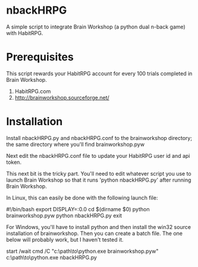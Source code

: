 nbackHRPG
=========

A simple script to integrate Brain Workshop (a python dual n-back game) with HabitRPG.


Prerequisites
=============

This script rewards your HabitRPG account for every 100 trials completed in Brain Workshop.

1. HabitRPG.com
2. http://brainworkshop.sourceforge.net/

Installation
============

Install nbackHRPG.py and nbackHRPG.conf to the brainworkshop directory; the same directory where you'll find brainworkshop.pyw

Next edit the nbackHRPG.conf file to update your HabitRPG user id and api token.

This next bit is the tricky part. You'll need to edit whatever script you use to launch Brain Workshop so that it runs 'python nbackHRPG.py' after running Brain Workshop.

In Linux, this can easily be done with the following launch file:

#!/bin/bash
export DISPLAY=:0.0
cd $(dirname $0)
python brainworkshop.pyw
python nbackHRPG.py
exit

For Windows, you'll have to install python and then install the win32 source installation of brainworkshop. Then you can create a batch file. The one below will probably work, but I haven't tested it.

start /wait cmd /C "c:\path\to\python.exe brainworkshop.pyw"
c:\path\to\python.exe nbackHRPG.py
